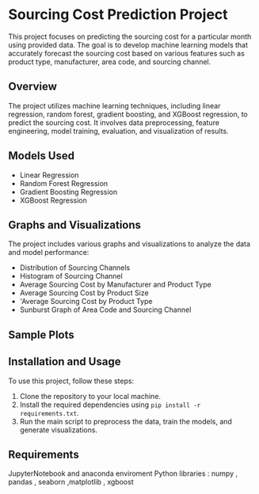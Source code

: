 # Sourcing Cost Prediction Project

This project focuses on predicting the sourcing cost for a particular month using provided data. The goal is to develop machine learning models that accurately forecast the sourcing cost based on various features such as product type, manufacturer, area code, and sourcing channel.

## Overview

The project utilizes machine learning techniques, including linear regression, random forest, gradient boosting, and XGBoost regression, to predict the sourcing cost. It involves data preprocessing, feature engineering, model training, evaluation, and visualization of results.

## Models Used

- Linear Regression
- Random Forest Regression
- Gradient Boosting Regression
- XGBoost Regression

## Graphs and Visualizations

The project includes various graphs and visualizations to analyze the data and model performance:
- Distribution of Sourcing Channels
- Histogram of Sourcing Channel
- Average Sourcing Cost by Manufacturer and Product Type
- Average Sourcing Cost by Product Size
- 'Average Sourcing Cost by Product Type
- Sunburst Graph of Area Code and Sourcing Channel


## Sample Plots




## Installation and Usage

To use this project, follow these steps:
1. Clone the repository to your local machine.
2. Install the required dependencies using `pip install -r requirements.txt`.
3. Run the main script to preprocess the data, train the models, and generate visualizations.

## Requirements 
JupyterNotebook and anaconda enviroment
Python libraries : numpy , pandas , seaborn ,matplotlib , xgboost
